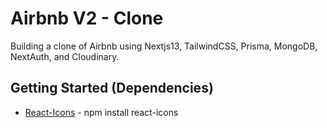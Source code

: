 # Airbnb V2 - Clone

Building a clone of Airbnb using Nextjs13, TailwindCSS, Prisma, MongoDB, NextAuth, and Cloudinary.

## Getting Started (Dependencies)

-  [React-Icons](https://react-icons.github.io/react-icons/) - npm install react-icons
